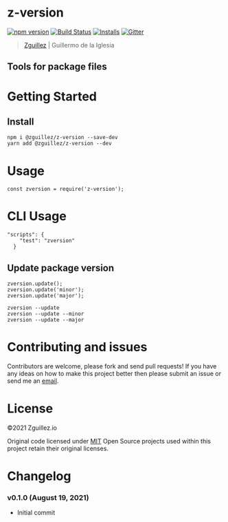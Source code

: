 # z-version

[![npm version](https://badge.fury.io/js/z-version.svg)](https://badge.fury.io/js/z-version)
[![Build Status](https://travis-ci.org/zguillez/z-version.svg?branch=master)](https://travis-ci.org/zguillez/z-version)
[![Installs](https://img.shields.io/npm/dt/z-version.svg)](https://coveralls.io/r/zguillez/z-version)
[![Gitter](https://badges.gitter.im/zguillez/z-version.svg)](https://gitter.im/zguillez/z-version?utm_source=badge&utm_medium=badge&utm_campaign=pr-badge&utm_content=badge)

> [Zguillez](https://zguillez.io) | Guillermo de la Iglesia

## Tools for package files

# Getting Started

## Install

```
npm i @zguillez/z-version --save-dev
yarn add @zguillez/z-version --dev
```

# Usage

```
const zversion = require('z-version');
```

# CLI Usage

```
"scripts": {
    "test": "zversion"
  }
```

## Update package version

```
zversion.update();
zversion.update('minor');
zversion.update('major');
```

```
zversion --update
zversion --update --minor
zversion --update --major
```

# Contributing and issues

Contributors are welcome, please fork and send pull requests! If you have any ideas on how to make this project better then please submit an issue or send me an [email](mailto:mail@zguillez.io).

# License

©2021 Zguillez.io

Original code licensed under [MIT](https://en.wikipedia.org/wiki/MIT_License) Open Source projects used within this project retain their original licenses.

# Changelog

### v0.1.0 (August 19, 2021)

* Initial commit
